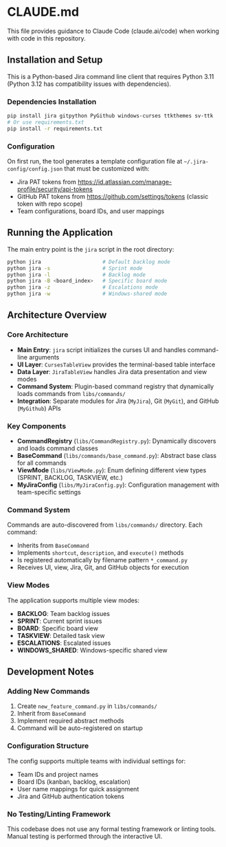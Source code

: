 # CLAUDE.md

This file provides guidance to Claude Code (claude.ai/code) when working with code in this repository.

## Installation and Setup

This is a Python-based Jira command line client that requires Python 3.11 (Python 3.12 has compatibility issues with dependencies).

### Dependencies Installation
```bash
pip install jira gitpython PyGithub windows-curses ttkthemes sv-ttk
# Or use requirements.txt
pip install -r requirements.txt
```

### Configuration
On first run, the tool generates a template configuration file at `~/.jira-config/config.json` that must be customized with:
- Jira PAT tokens from https://id.atlassian.com/manage-profile/security/api-tokens
- GitHub PAT tokens from https://github.com/settings/tokens (classic token with repo scope)
- Team configurations, board IDs, and user mappings

## Running the Application

The main entry point is the `jira` script in the root directory:
```bash
python jira                    # Default backlog mode
python jira -s                 # Sprint mode
python jira -l                 # Backlog mode
python jira -B <board_index>   # Specific board mode
python jira -z                 # Escalations mode
python jira -w                 # Windows-shared mode
```

## Architecture Overview

### Core Architecture
- **Main Entry**: `jira` script initializes the curses UI and handles command-line arguments
- **UI Layer**: `CursesTableView` provides the terminal-based table interface
- **Data Layer**: `JiraTableView` handles Jira data presentation and view modes
- **Command System**: Plugin-based command registry that dynamically loads commands from `libs/commands/`
- **Integration**: Separate modules for Jira (`MyJira`), Git (`MyGit`), and GitHub (`MyGithub`) APIs

### Key Components
- **CommandRegistry** (`libs/CommandRegistry.py`): Dynamically discovers and loads command classes
- **BaseCommand** (`libs/commands/base_command.py`): Abstract base class for all commands
- **ViewMode** (`libs/ViewMode.py`): Enum defining different view types (SPRINT, BACKLOG, TASKVIEW, etc.)
- **MyJiraConfig** (`libs/MyJiraConfig.py`): Configuration management with team-specific settings

### Command System
Commands are auto-discovered from `libs/commands/` directory. Each command:
- Inherits from `BaseCommand`
- Implements `shortcut`, `description`, and `execute()` methods
- Is registered automatically by filename pattern `*_command.py`
- Receives UI, view, Jira, Git, and GitHub objects for execution

### View Modes
The application supports multiple view modes:
- **BACKLOG**: Team backlog issues
- **SPRINT**: Current sprint issues  
- **BOARD**: Specific board view
- **TASKVIEW**: Detailed task view
- **ESCALATIONS**: Escalated issues
- **WINDOWS_SHARED**: Windows-specific shared view

## Development Notes

### Adding New Commands
1. Create `new_feature_command.py` in `libs/commands/`
2. Inherit from `BaseCommand`
3. Implement required abstract methods
4. Command will be auto-registered on startup

### Configuration Structure
The config supports multiple teams with individual settings for:
- Team IDs and project names
- Board IDs (kanban, backlog, escalation)
- User name mappings for quick assignment
- Jira and GitHub authentication tokens

### No Testing/Linting Framework
This codebase does not use any formal testing framework or linting tools. Manual testing is performed through the interactive UI.